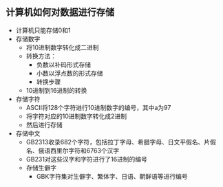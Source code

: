 ## 计算机如何对数据进行存储

* 计算机只能存储0和1
* 存储数字
  * 将10进制数字转化成二进制
  * 转换方法：
    * 负数以补码形式存储
    * 小数以浮点数的形式存储
    * 转换步骤
  * 10进制到16进制的转换
* 存储字符
  * ASCII将128个字符进行10进制数字的编号，其中a为97
  * 将字符对应的10进制数字转化成2进制
  * 然后进行存储
* 存储中文
  * GB2313收录682个字符，包括拉丁字母、希腊字母、日文平假名、片假名、俄语西里尔字符和6763个汉字
  * GB231对这些汉字和字符进行了16进制的编号
  * 存储生僻字
    * GBK字符集对生僻字、繁体字、日语、朝鲜语等进行编号



